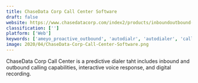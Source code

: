 ```yaml
---
title: ChaseData Corp Call Center Software
draft: false 
website: https://www.chasedatacorp.com/index2/products/inboundoutbound-blended-dialer-acd
classification: ['']
platform: ['Web']
keywords: ['ameyo_proactive_outbound', 'autodialr', 'autodialer', 'callshaper_predictive_dialer_software', 'calley', 'castel_connect', 'dialshree_predictive_dialer', 'hosted_dialler_solution', 'hosted_predictive_dialer', 'ictbroadcast', 'maxcontact', 'newfies-dialer', 'pims_auto_dialer', 't-max', 'vert_age', 'voipinvite']
image: 2020/04/ChaseData-Corp-Call-Center-Software.png
---
```

ChaseData Corp Call Center is a predictive dialer taht includes inbound and outbound calling capabilities, interactive voice response, and digital recording.